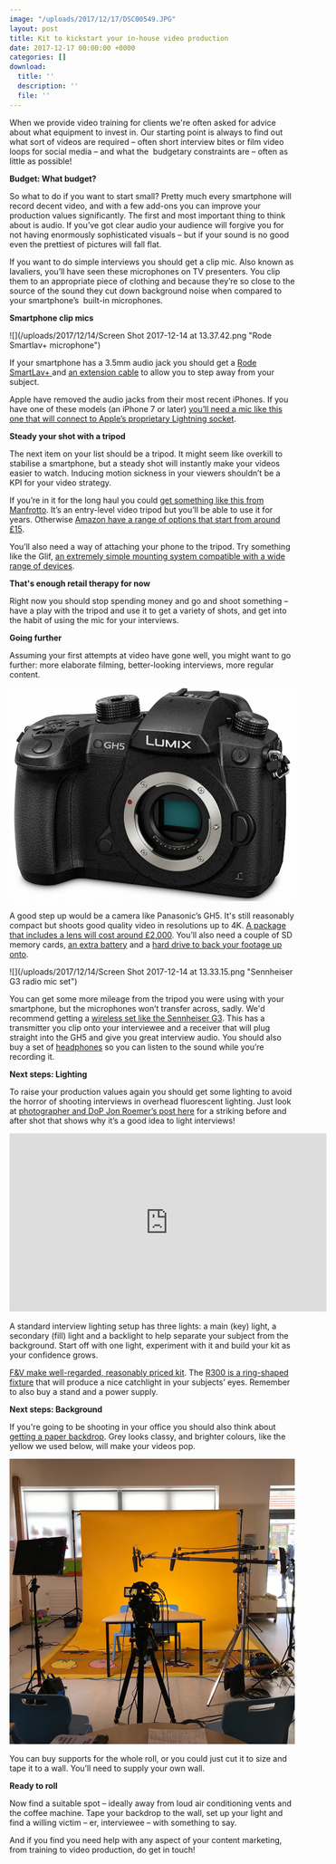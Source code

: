 ```yaml
---
image: "/uploads/2017/12/17/DSC00549.JPG"
layout: post
title: Kit to kickstart your in-house video production
date: 2017-12-17 00:00:00 +0000
categories: []
download:
  title: ''
  description: ''
  file: ''
---
```

When we provide video training for clients we're often asked for advice about what equipment to invest in. Our starting point is always to find out what sort of videos are required – often short interview bites or film video loops for social media – and what the  budgetary constraints are – often as little as possible!

**Budget: What budget?**

So what to do if you want to start small? Pretty much every smartphone will record decent video, and with a few add-ons you can improve your production values significantly. The first and most important thing to think about is audio. If you’ve got clear audio your audience will forgive you for not having enormously sophisticated visuals – but if your sound is no good even the prettiest of pictures will fall flat.

If you want to do simple interviews you should get a clip mic. Also known as lavaliers, you’ll have seen these microphones on TV presenters. You clip them to an appropriate piece of clothing and because they’re so close to the source of the sound they cut down background noise when compared to your smartphone’s  built-in microphones.

**Smartphone clip mics**

![](/uploads/2017/12/14/Screen Shot 2017-12-14 at 13.37.42.png "Rode Smartlav+ microphone")

If your smartphone has a 3.5mm audio jack you should get a [Rode SmartLav+ ](http://www.rode.com/microphones/smartlav-plus) and [an extension cable](https://www.gak.co.uk/en/rode-sc1-trrs-extension-cable/112308?gclid=EAIaIQobChMIxJfl4NWJ2AIVRrvtCh2BlwV9EAQYAiABEgLKc_D_BwE) to allow you to step away from your subject.

Apple have removed the audio jacks from their most recent iPhones. If you have one of these models (an iPhone 7 or later) [you’ll need a mic like this one that will connect to Apple’s proprietary Lightning socket](https://www.gear4music.com/PA-DJ-and-Lighting/Sennheiser-ClipMic-Digital-iOS-Device-Microphone/1A6H?origin=product-ads&campaign=PLA+Shop+-+GENERIC&adgroup=GENERIC&medium=vertical_search&network=google&merchant_id=1279443&product_id=59849d1&product_country=GB&product_partition_id=136756261519&gclid=EAIaIQobChMI2IS0ws-J2AIVSZPtCh2sNgmHEAQYASABEgINnPD_BwE).

**Steady your shot with a tripod**

The next item on your list should be a tripod. It might seem like overkill to stabilise a smartphone, but a steady shot will instantly make your videos easier to watch. Inducing motion sickness in your viewers shouldn’t be a KPI for your video strategy.

If you’re in it for the long haul you could [get something like this from Manfrotto](https://www.manfrotto.co.uk/290-light-aluminium-tripod-with-befree-live-fluid-video-head). It’s an entry-level video tripod but you’ll be able to use it for years. Otherwise [Amazon have a range of options that start from around £15](https://www.amazon.co.uk/s/ref=nb_sb_noss?url=search-alias%3Daps&field-keywords=tripod).

You’ll also need a way of attaching your phone to the tripod. Try something like the Glif, [an extremely simple mounting system compatible with a wide range of devices](https://www.amazon.co.uk/Glif-tripod-quick-release-smartphones/dp/B071WKTMPQ).

**That's enough retail therapy for now**

Right now you should stop spending money and go and shoot something – have a play with the tripod and use it to get a variety of shots, and get into the habit of using the mic for your interviews.

**Going further**

Assuming your first attempts at video have gone well, you might want to go further: more elaborate filming, better-looking interviews, more regular content.

![](/uploads/2017/12/14/DC-GH5KBODY_ALT04.jpeg "Panasonic GH5")

A good step up would be a camera like Panasonic’s GH5. It's still reasonably compact but shoots good quality video in resolutions up to 4K. [A package that includes a lens will cost around £2,000](https://www.wexphotovideo.com/panasonic-lumix-dmc-gh5-digital-camera-with-12-60mm-f28-40-leica-lens-1616675/). You’ll also need a couple of SD memory cards, [an extra battery](https://www.wexphotovideo.com/panasonic-dmw-blf19-battery-pack-1532814/) and a [hard drive to back your footage up onto](https://www.amazon.co.uk/External-Hard-Drives-4TB/s?ie=UTF8&page=1&rh=n%3A430544031%2Cp_n_size_browse-bin%3A10625611031).

![](/uploads/2017/12/14/Screen Shot 2017-12-14 at 13.33.15.png "Sennheiser G3 radio mic set")

You can get some more mileage from the tripod you were using with your smartphone, but the microphones won’t transfer across, sadly. We'd recommend getting a [wireless set like the Sennheiser G3](https://cvp.com/product/sennheiser_ew-112-p-g3). This has a transmitter you clip onto your interviewee and a receiver that will plug straight into the GH5 and give you great interview audio. You should also buy a set of [headphones](https://www.amazon.co.uk/Sony-MDRZX110B-AE-MDR-ZX110-Headphones-Black/dp/B00NBR70DO/ref=sr_1_cc_4?s=aps&ie=UTF8&qid=1513252655&sr=1-4-catcorr&keywords=headphones) so you can listen to the sound while you’re recording it.

**Next steps: Lighting**

To raise your production values again you should get some lighting to avoid the horror of shooting interviews in overhead fluorescent lighting. Just look at [photographer and DoP Jon Roemer’s post here](http://blog.jonroemer.com/2017/12/why-light-video-interview-lighting-setup/) for a striking before and after shot that shows why it’s a good idea to light interviews!

<iframe width="560" height="315" src="https://www.youtube.com/embed/CfVeGjdOVpU" frameborder="0" gesture="media" allow="encrypted-media" allowfullscreen></iframe>

A standard interview lighting setup has three lights: a main (key) light, a secondary (fill) light and a backlight to help separate your subject from the background. Start off with one light, experiment with it and build your kit as your confidence grows.

[F&V make well-regarded, reasonably priced kit](http://www.fvlight.eu). The [R300 is a ring-shaped fixture](https://cvp.com/product/fv_r300s_se_bicolour_led_ring_light) that will produce a nice catchlight in your subjects’ eyes. Remember to also buy a stand and a power supply.

**Next steps: Background**

If you're going to be shooting in your office you should also think about [getting a paper backdrop](https://www.manfrotto.co.uk/lastolite/background-and-background-support/paper-rolls). Grey looks classy, and brighter colours, like the yellow we used below, will make your videos pop.

![](/images/IMG_0797.jpg)

You can buy supports for the whole roll, or you could just cut it to size and tape it to a wall. You’ll need to supply your own wall.

**Ready to roll**

Now find a suitable spot – ideally away from loud air conditioning vents and the coffee machine. Tape your backdrop to the wall, set up your light and find a willing victim – er, interviewee – with something to say.

And if you find you need help with any aspect of your content marketing, from training to video production, do get in touch!